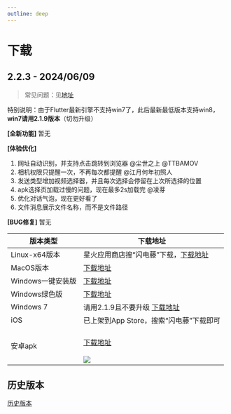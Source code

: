 ```yaml
---
outline: deep
---
```


# 下载

## 2.2.3 - 2024/06/09

> 常见问题：见[地址](/qa.html)

特别说明：由于Flutter最新引擎不支持win7了，此后最新最低版本支持win8，**win7请用2.1.9版本**（切勿升级）

**[全新功能]**
暂无

**[体验优化]**
1. 网址自动识别，并支持点击跳转到浏览器 @尘世之上 @TTBAMOV
2. 相机权限只提醒一次，不再每次都提醒 @江月何年初照人
3. 发送类型增加视频选择器，并且每次选择会停留在上次所选择的位置
4. apk选择页加载过慢的问题，现在最多2s加载完 @凌芽
5. 优化对话气泡，现在更好看了
6. 文件消息展示文件名称，而不是文件路径

**[BUG修复]**
暂无

| 版本类型         | 下载地址                                                                                                                |
  | ------------ |---------------------------------------------------------------------------------------------------------------------|
  | Linux-x64版本  | 星火应用商店搜“闪电藤”下载，[下载地址](https://www.123pan.com/s/cXByVv-DBpk.html)                                       |
  | MacOS版本      | [下载地址](https://www.123pan.com/s/cXByVv-IBpk.html)                                                        |
  | Windows一键安装版 | [下载地址](https://www.123pan.com/s/cXByVv-JBpk.html)                                                |
  | Windows绿色版 | [下载地址](https://www.123pan.com/s/cXByVv-MBpk.html)                                                |
  | Windows 7 | 请用2.1.9且不要升级 [下载地址](/history.html#_2-1-9-2024-04-13)                                                |
  | iOS          | 已上架到App Store，搜索“闪电藤”下载即可                                                                                           |
  | 安卓apk        | <br/>[下载地址](https://www.123pan.com/s/cXByVv-wBpk.html)<br/><br/>![](https://cdn.zishu.life/2.2.3/qr-apk-2.2.3.png) |

## 历史版本

[历史版本](history.html)
